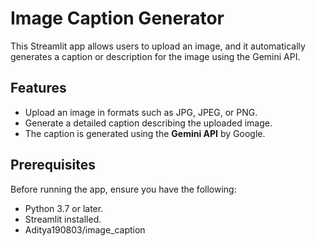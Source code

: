 # Image Caption Generator
This Streamlit app allows users to upload an image, and it automatically generates a caption or description for the image using the Gemini API.

## Features
- Upload an image in formats such as JPG, JPEG, or PNG.
- Generate a detailed caption describing the uploaded image.
- The caption is generated using the **Gemini API** by Google.

## Prerequisites
Before running the app, ensure you have the following:
- Python 3.7 or later.
- Streamlit installed.
- Aditya190803/image_caption
